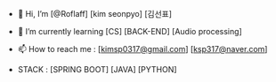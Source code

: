 - 👋 Hi, I’m [@Roflaff] [kim seonpyo] [김선표]
- 🌱 I’m currently learning [CS] [BACK-END] [Audio processing]
- 📫 How to reach me : [kimsp0317@gmail.com] [ksp317@naver.com]

- STACK : [SPRING BOOT] [JAVA] [PYTHON]
